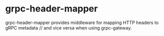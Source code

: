 # grpc-header-mapper
grpc-header-mapper provides middleware for mapping HTTP headers to gRPC metadata // and vice versa when using grpc-gateway.
